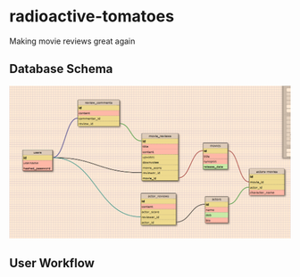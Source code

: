 # radioactive-tomatoes
Making movie reviews great again


## Database Schema
![Schema](readme-images/schema.png)

## User Workflow
